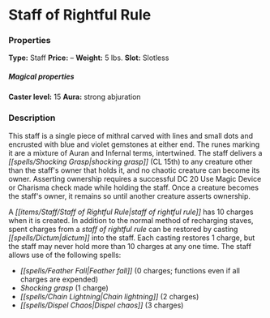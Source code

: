 ﻿---
Title: "Staff of Rightful Rule"
Type: "Staff"
Price: "–"
Weight: "5 lbs."
Slot: "Slotless"
Caster level: "15"
Aura: "strong abjuration"
Description: |
  "This staff is a single piece of mithral carved with lines and small dots and encrusted with blue and violet gemstones at either end. The runes marking it are a mixture of Auran and Infernal terms, intertwined. The staff delivers a _shocking grasp_ (CL 15th) to any creature other than the staff's owner that holds it, and no chaotic creature can become its owner. Asserting ownership requires a successful DC 20 Use Magic Device or Charisma check made while holding the staff. Once a creature becomes the staff's owner, it remains so until another creature asserts ownership.
  A _staff of rightful rule_ has 10 charges when it is created. In addition to the normal method of recharging staves, spent charges from a _staff of rightful rule_ can be restored by casting _dictum_ into the staff. Each casting restores 1 charge, but the staff may never hold more than 10 charges at any one time. The staff allows use of the following spells:"
Destruction: |
  "A _staff of rightful rule_ may be destroyed by a _word of chaos_ targeted at the staff. The caster of the spell must succeed at a DC 30 caster level check to destroy the staff. If the caster fails this check, the staff deals 10d6 points of damage to him."
Sources: "['Crucible of Chaos', 'Pathfinder #83: The Slave Trenches of Hakotep']"
---

# Staff of Rightful Rule

### Properties

**Type:** Staff **Price:** – **Weight:** 5 lbs. **Slot:** Slotless

##### Magical properties

**Caster level:** 15 **Aura:** strong abjuration

### Description

This staff is a single piece of mithral carved with lines and small dots and encrusted with blue and violet gemstones at either end. The runes marking it are a mixture of Auran and Infernal terms, intertwined. The staff delivers a _[[spells/Shocking Grasp|shocking grasp]]_ (CL 15th) to any creature other than the staff's owner that holds it, and no chaotic creature can become its owner. Asserting ownership requires a successful DC 20 Use Magic Device or Charisma check made while holding the staff. Once a creature becomes the staff's owner, it remains so until another creature asserts ownership.

A _[[items/Staff/Staff of Rightful Rule|staff of rightful rule]]_ has 10 charges when it is created. In addition to the normal method of recharging staves, spent charges from a _staff of rightful rule_ can be restored by casting _[[spells/Dictum|dictum]]_ into the staff. Each casting restores 1 charge, but the staff may never hold more than 10 charges at any one time. The staff allows use of the following spells:

* _[[spells/Feather Fall|Feather fall]]_ (0 charges; functions even if all charges are expended)
* _Shocking grasp_ (1 charge)
* _[[spells/Chain Lightning|Chain lightning]]_ (2 charges)
* _[[spells/Dispel Chaos|Dispel chaos]]_ (3 charges)